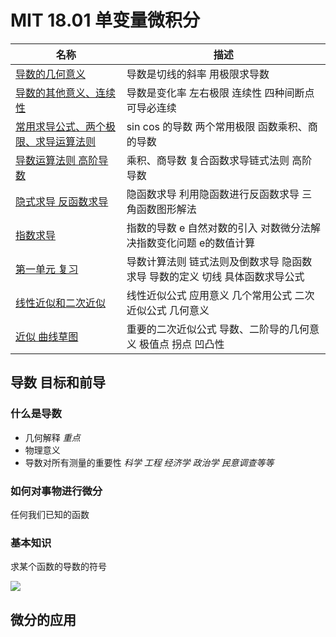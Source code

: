 # MIT 18.01 单变量微积分

| 名称 | 描述 |
| - | - |
| [导数的几何意义](Unit1/README.md) | 导数是切线的斜率 用极限求导数 |
| [导数的其他意义、连续性](Unit2/README.md) | 导数是变化率 左右极限 连续性 四种间断点 可导必连续 |
| [常用求导公式、两个极限、求导运算法则](Unit3/README.md) | sin cos 的导数 两个常用极限 函数乘积、商的导数 |
| [导数运算法则 高阶导数](Unit4/README.md) | 乘积、商导数 复合函数求导链式法则 高阶导数 |
| [隐式求导 反函数求导](Unit5/README.md) | 隐函数求导 利用隐函数进行反函数求导 三角函数图形解法 |
| [指数求导](Unit6/README.md) | 指数的导数 e 自然对数的引入 对数微分法解决指数变化问题 e的数值计算 |
| [第一单元 复习](Unit7/README.md) | 导数计算法则 链式法则及倒数求导 隐函数求导 导数的定义 切线 具体函数求导公式|
| [线性近似和二次近似](Unit8/README.md) | 线性近似公式 应用意义 几个常用公式 二次近似公式 几何意义 |
| [近似 曲线草图](Unit8/README.md) | 重要的二次近似公式 导数、二阶导的几何意义 极值点 拐点 凹凸性 |

## 导数 目标和前导

### 什么是导数

* 几何解释 *重点* 
* 物理意义
* 导数对所有测量的重要性 *科学 工程 经济学 政治学 民意调查等等*

### 如何对事物进行微分

任何我们已知的函数

### 基本知识

求某个函数的导数的符号

![](img/4b18adfc.png)

## 微分的应用

